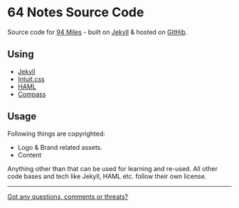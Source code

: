 # 64 Notes Source Code

Source code for [94 Miles](http://blog.pradeepsingh.xyz) - built on [Jekyll](http://jekyllrb.com) & hosted on [GitHib](http://github.com).

## Using
* [Jekyll](http://jekyllrb.com)
* [Intuit.css](http://inuitcss.com/)
* [HAML](http://haml.info)
* [Compass](http://compass-style.org)

## Usage
Following things are copyrighted:
* Logo & Brand related assets.
* Content


Anything other than that can be used for learning and re-used.
All other code bases and tech like Jekyll, HAML etc. follow their own license.

--------

[Got any questions, comments or threats?](http://twitter.com/nomadic_enggr)

